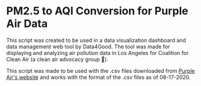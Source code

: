 # PM2.5 to AQI Conversion for Purple Air Data

This script was created to be used in a data visualization dashboard and data management web tool by Data4Good. The tool was made for displaying and analyzing air pollution data in Los Angeles for Coalition for Clean Air (a clean air advocacy group :leaves:).

This script was made to be used with the .csv files downloaded from [Purple Air's website](https://www.purpleair.com/sensorlist?) and works with the format of the .csv files as of 08-17-2020.
